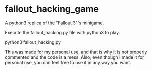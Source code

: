 # fallout_hacking_game
A python3 replica of the "Fallout 3"'s minigame.

Execute the fallout_hacking.py file with python3 to play.

python3 fallout_hacking.py

This was made for my personal use, and that is why it is not properly commented and the code is a mess.
Also, even though I made it for personal use, you can feel free to use it in any way you want.
